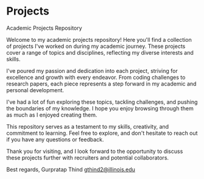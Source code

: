 # Projects
Academic Projects Repository

Welcome to my academic projects repository! Here you'll find a collection of projects I've worked on during my academic journey. These projects cover a range of topics and disciplines, reflecting my diverse interests and skills.

I've poured my passion and dedication into each project, striving for excellence and growth with every endeavor. From coding challenges to research papers, each piece represents a step forward in my academic and personal development.

I've had a lot of fun exploring these topics, tackling challenges, and pushing the boundaries of my knowledge. I hope you enjoy browsing through them as much as I enjoyed creating them.

This repository serves as a testament to my skills, creativity, and commitment to learning. Feel free to explore, and don't hesitate to reach out if you have any questions or feedback.

Thank you for visiting, and I look forward to the opportunity to discuss these projects further with recruiters and potential collaborators.

Best regards,
Gurpratap Thind
gthind2@illinois.edu
